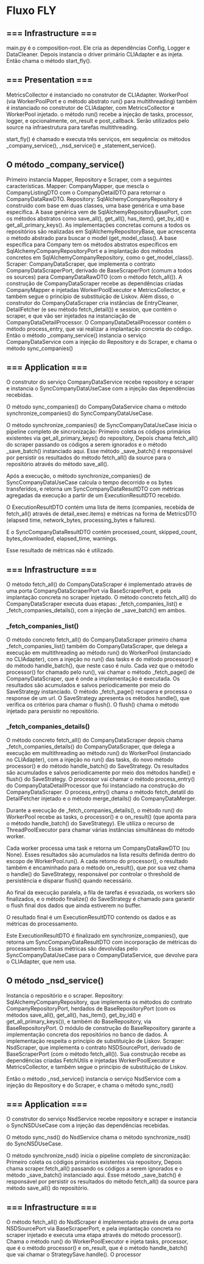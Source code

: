 # Fluxo FLY
## === Infrastructure ===
main.py é o composition-root.
Ele cria as dependências Config, Logger e DataCleaner. Depois instancia o driver primário CLIAdapter e as injeta. Então chama o método start_fly().

## === Presentation ===
MetricsCollector é instanciado no construtor de CLIAdapter. WorkerPool (via WorkerPoolPort e o método abstrato run() para multithreading) também é instanciado no construtor de CLIAdapter, com MetricsCollector e WorkerPool injetado. o método run() recebe a injeção de tasks, processor, logger, e opcionalmente, on_result e post_callback. Serão utilizados pelo source na infraestrutura para tarefas multithreading. 

start_fly() é chamado e executa três serviços, em sequência: os métodos _company_service(), _nsd_service() e _statement_service().

## O método _company_service() 
Primeiro instancia Mapper, Repository e Scraper, com a seguintes características. 
Mapper: CompanyMapper, que mescla o CompanyListingDTO com o CompanyDetailDTO para retornar o CompanyDataRawDTO. 
Repository: SqlAlchemyCompanyRepository é construído com base em duas classes, uma base genérica e uma base específica. 
A base genérica vem de SqlAlchemyRepositoryBasePort, com os métodos abstratos como save_all(), get_all(), has_item(), get_by_id() e get_all_primary_keys(). As implementações concretas comuns a todos os repositórios são realizadas em SqlAlchemyRepositoryBase, que acrescenta o método abstrado para buscar o model (get_model_class(). 
A base específica para Company tem os métodos abstratos específicos em SqlAlchemyCompanyRepositoryPort e a implantação dos métodos concretos em SqlAlchemyCompanyRepository, como o get_model_class(). 
Scraper: CompanyDataScraper, que implementa o contrato CompanyDataScraperPort, derivado de BaseScraperPort (comum a todos os sources) para CompanyDataRawDTO (com o método fetch_all()). 
A construção de CompanyDataScraper recebe as dependências criadas CompanyMapper e injetadas WorkerPoolExecutor e MetricsCollector, e também segue o princípio de substituição de Liskov. Além disso, o construtor do CompanyDataScraper cria instâncias de EntryCleaner, DetailFetcher (e seu método fetch_detail()) e session, que contém o scraper, e que vão ser injetados na instanciação de CompanyDataDetailProcessor. O CompanyDataDetailProcessor contém o método process_entry, que vai realizar a implantação concreta do código. 
Então o método _company_service() instancia o serviço CompanyDataService com a injeção do Repository e do Scraper, e chama o método sync_companies()
## === Application ===
O construtor do serviço CompanyDataService recebe repository e scraper e instancia o SyncCompanyDataUseCase com a injeção das dependências recebidas. 

O método sync_companies() do CompanyDataService chama o método synchronize_companies() do SyncCompanyDataUseCase. 

O método synchronize_companies() de SyncCompanyDataUseCase inicia o pipeline completo de sincronização: 
Primeiro coleta os códigos primários existentes via get_all_primary_keys() do repository, 
Depois chama fetch_all() do scraper passando os códigos a serem ignorados e o método _save_batch() instanciado aqui. Esse método _save_batch() é responsável por persistir os resultados do método fetch_all() da source para o repositório através do método save_all(). 

Após a execução, o método synchronize_companies() de SyncCompanyDataUseCase calcula o tempo decorrido e os bytes transferidos, e retorna um SyncCompanyDataResultDTO com métricas agregadas da execução a partir de um ExecutionResultDTO recebido. 

O ExecutionResultDTO contém uma lista de items (companies, recebida de fetch_all() através de detail_exec.items) e métricas na forma de MetricsDTO (elapsed time, network_bytes, processing_bytes e failures). 

E o SyncCompanyDataResultDTO contém processed_count, skipped_count, bytes_downloaded, elapsed_time, warnings. 

Esse resultado de métricas não é utilizado. 

## === Infrastructure ===
O método fetch_all() do CompanyDataScraper é implementado através de uma porta CompanyDataScraperPort via BaseScraperPort, e pela implantação concreta no scraper injetado. O método concreto fetch_all() do CompanyDataScraper executa duas etapas: _fetch_companies_list() e _fetch_companies_details(), com a injeção de _save_batch() em ambos. 

### _fetch_companies_list()
O método concreto fetch_all() do CompanyDataScraper primeiro chama _fetch_companies_list() também do CompanyDataScraper, que delega a execução em multithreading ao método run() do WorkerPool (instanciado no CLIAdapter), com a injeção no run() das tasks e do método processor() e do método handle_batch(), que neste caso é nulo. Cada vez que o método processor() for chamado pelo run(), vai chamar o método _fetch_page() de CompanyDataScraper, que é onde a implementação é executada. Os resultados são acumulados e salvos periodicamente por meio do SaveStrategy instanciado. O método _fetch_page() recupera e processa o response de um url. 
O SaveStrategy apresenta  os métodos handle(), que verifica os critérios para chamar o flush(). O flush() chama o método injetado para persistir no repositório. 

### _fetch_companies_details()
O método concreto fetch_all() do CompanyDataScraper depois chama _fetch_companies_details() do CompanyDataScraper, que delega a execução em multithreading ao método run() do WorkerPool (instanciado no CLIAdapter), com a injeção no run() das tasks, do novo método processor() e do método handle_batch() do SaveStrategy. Os resultados são acumulados e salvos periodicamente por meio dos métodos handle() e flush() do SaveStrategy. O processor vai chamar o método process_entry() do CompanyDataDetailProcessor que foi instanciado na construção do CompanyDataScraper. O process_entry() chama o método fetch_detatil do DetailFetcher injetado e o método merge_details() do CompanyDataMerger. 

Durante a execução de _fetch_companies_details(), o método run() do WorkerPool recebe as tasks, o processor() e o on_result() (que aponta para o método handle_batch() do SaveStrategy). Ele utiliza o recurso de ThreadPoolExecutor para chamar várias instâncias simultâneas do método worker. 

Cada worker processa uma task e retorna um CompanyDataRawDTO (ou None). Esses resultados são acumulados na lista results definida dentro do escopo de WorkerPool.run(). A cada retorno do processor(), o resultado também é encaminhado para o método on_result(), que por sua vez chama o handle() do SaveStrategy, responsável por controlar o threshold de persistência e disparar flush() quando necessário.

Ao final da execução paralela, a fila de tarefas é esvaziada, os workers são finalizados, e o método finalize() do SaveStrategy é chamado para garantir o flush final dos dados que ainda estiverem no buffer.

O resultado final é um ExecutionResultDTO contendo os dados e as métricas do processamento.

Este ExecutionResultDTO é finalizado em synchronize_companies(), que retorna um SyncCompanyDataResultDTO com incorporação de métricas do processamento. Essas métricas são devolvidas pelo SyncCompanyDataUseCase para o CompanyDataService, que devolve para o CLIAdapter, que nem usa. 

## O método _nsd_service()
Instancia o repositório e o scraper. 
Repository: SqlAlchemyCompanyRepository, que implementa os métodos do contrato CompanyRepositoryPort, herdados de BaseRepositoryPort (com os métodos save_all(), get_all(), has_item(), get_by_id() e get_all_primary_keys()), e também do BaseRepository, via BaseRepositoryPort. O módulo de construção do BaseRepository garante a implementação concreta dos repositórios no banco de dados. A implementação respeita o princípio de substituição de Liskov.
Scraper: NsdScraper, que implementa o contrato NSDSourcePort, derivado de BaseScraperPort (com o método fetch_all()). Sua construção recebe as dependências criadas FetchUtils e injetadas WorkerPoolExecutor e MetricsCollector, e também segue o princípio de substituição de Liskov. 

Então o método _nsd_service() instancia o serviço NsdService com a injeção do Repository e do Scraper, e chama o método sync_nsd()

## === Application ===
O construtor do serviço NsdService recebe repository e scraper e instancia o SyncNSDUseCase com a injeção das dependências recebidas. 

O método sync_nsd() do NsdService chama o método synchronize_nsd() do SyncNSDUseCase. 

O método synchronize_nsd() inicia o pipeline completo de sincronização: 
Primeiro coleta os códigos primários existentes via repository, 
Depois chama scraper.fetch_all() passando os códigos a serem ignorados e o método _save_batch() instanciado aqui. Esse método _save_batch() é responsável por persistir os resultados do método fetch_all() da source para método save_all() do repositório. 

## === Infrastructure ===
O método fetch_all() do NsdScraper é implementado através de uma porta NSDSourcePort via BaseScraperPort, e pela implantação concreta no scraper injetado e executa uma etapa através do método processor(). Chama o método run() do WorkerPoolExecutor e injeta tasks, processor, que é o método processor() e on_result, que é o método handle_batch() que vai chamar o StrategySave.handle(). O processor 

